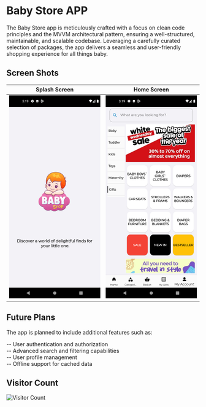 # Baby Store APP

The Baby Store app is meticulously crafted with a focus on clean code principles and the MVVM architectural pattern, ensuring a well-structured, maintainable, and scalable codebase. Leveraging a carefully curated selection of packages, the app delivers a seamless and user-friendly shopping experience for all things baby.


## Screen Shots
  Splash Screen                 |   Home Screen        |
:-------------------------:|:-------------------------:|
![](https://raw.githubusercontent.com/elqady4/baby_store_app_/main/screenshots/splash.png)|![](https://raw.githubusercontent.com/elqady4/baby_store_app_/main/screenshots/home.png)|



## Future Plans
The app is planned to include additional features such as:

-- User authentication and authorization <br>
-- Advanced search and filtering capabilities <br>
-- User profile management <br>
-- Offline support for cached data <br>

## Visitor Count
![Visitor Count](https://profile-counter.glitch.me/{elqady4}/count.svg)
